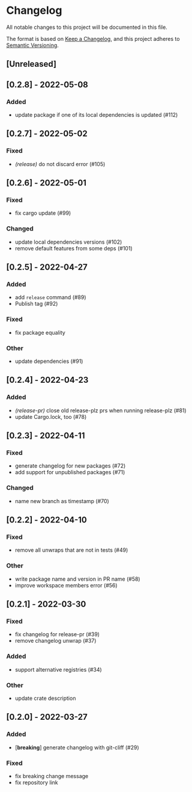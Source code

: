 # Changelog
All notable changes to this project will be documented in this file.

The format is based on [Keep a Changelog](https://keepachangelog.com/en/1.0.0/),
and this project adheres to [Semantic Versioning](https://semver.org/spec/v2.0.0.html).

## [Unreleased]

## [0.2.8] - 2022-05-08

### Added
- update package if one of its local dependencies is updated (#112)

## [0.2.7] - 2022-05-02

### Fixed
- *(release)* do not discard error (#105)

## [0.2.6] - 2022-05-01

### Fixed
- fix cargo update (#99)

### Changed
- update local dependencies versions (#102)
- remove default features from some deps (#101)

## [0.2.5] - 2022-04-27

### Added
- add `release` command (#89)
- Publish tag (#92)

### Fixed
- fix package equality

### Other
- update dependencies (#91)

## [0.2.4] - 2022-04-23

### Added
- *(release-pr)* close old release-plz prs when running release-plz (#81)
- update Cargo.lock, too (#78)

## [0.2.3] - 2022-04-11

### Fixed
- generate changelog for new packages (#72)
- add support for unpublished packages (#71)

### Changed
- name new branch as timestamp (#70)

## [0.2.2] - 2022-04-10

### Fixed
- remove all unwraps that are not in tests (#49)

### Other
- write package name and version in PR name (#58)
- improve workspace members error (#56)

## [0.2.1] - 2022-03-30

### Fixed
- fix changelog for release-pr (#39)
- remove changelog unwrap (#37)

### Added
- support alternative registries (#34)

### Other
- update crate description

## [0.2.0] - 2022-03-27

### Added
- [**breaking**] generate changelog with git-cliff (#29)

### Fixed
- fix breaking change message
- fix repository link
